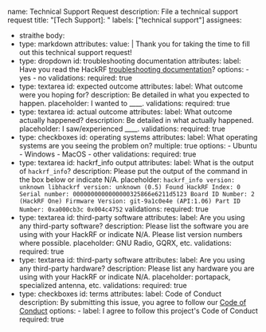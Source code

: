 name: Technical Support Request
description: File a technical support request
title: "[Tech Support]: "
labels: ["technical support"]
assignees:
  - straithe
body:
  - type: markdown
    attributes:
      value: |
        Thank you for taking the time to fill out this technical support request! 
  - type: dropdown
    id: troubleshooting documentation
    attributes: 
      label: Have you read the HackRF [troubleshooting documentation](https://hackrf.readthedocs.io/en/latest/troubleshooting.html)?
      options:
        - yes
        - no
    validations:
      required: true
  - type: textarea
    id: expected outcome
    attributes:
      label: What outcome were you hoping for?
      description: Be detailed in what you expected to happen. 
      placeholder: I wanted to ____.
    validations:
      required: true
  - type: textarea
    id: actual outcome
    attributes:
      label: What outcome actually happened?
      description: Be detailed in what actually happened. 
      placeholder: I saw/experienced ____. 
    validations:
      required: true
  - type: checkboxes
    id: operating systems
    attributes:
      label: What operating systems are you seeing the problem on?
      multiple: true
      options: 
        - Ubuntu
        - Windows
        - MacOS
        - other
    validations:
      required: true
  - type: textarea
    id: hackrf_info output
    attributes:
      label: What is the output of ```hackrf_info```?
      description: Please put the output of the command in the box below or indicate N/A. 
      placeholder: ```hackrf_info version: unknown
        libhackrf version: unknown (0.5)
        Found HackRF
        Index: 0
        Serial number: 0000000000000000325866e6211d5123
        Board ID Number: 2 (HackRF One)
        Firmware Version: git-9a1c0e4e (API:1.06)
        Part ID Number: 0xa000cb3c 0x004c4752```
    validations:
      required: true
  - type: textarea
    id: third-party software
    attributes:
      label: Are you using any third-party software?
      description: Please list the software you are using with your HackRF or indicate N/A. Please list version numbers where possible. 
      placeholder: GNU Radio, GQRX, etc. 
    validations:
      required: true
  - type: textarea
    id: third-party software
    attributes:
      label: Are you using any third-party hardware? 
      description: Please list any hardware you are using with your HackRF or indicate N/A. 
      placeholder: portapack, specialized antenna, etc. 
    validations:
      required: true
  - type: checkboxes
    id: terms
    attributes:
      label: Code of Conduct
      description: By submitting this issue, you agree to follow our [Code of Conduct](https://github.com/greatscottgadgets/hackrf/blob/master/CODE_OF_CONDUCT.md)
      options:
        - label: I agree to follow this project's Code of Conduct
          required: true